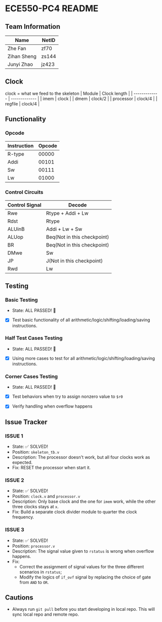 # ECE550-PC4 README

## Team Information

| Name        | NetID |
| ----------- | ----- |
| Zhe Fan     | zf70  |
| Zihan Sheng | zs144 |
| Junyi Zhao  | jz423 |


## Clock
clock = what we feed to the skeleton
| Module  | Clock length |
| ------------- | ------------- |
| imem  | clock  |
| dmem  | clock/2  |
| processor  | clock/4  |
| regfile  | clock/4  |


## Functionality

### Opcode

| Instruction  | Opcode |
| ------------- | ------------- |
| R-type  | 00000  |
| Addi  | 00101  |
| Sw  | 00111  |
| Lw  | 01000  |
### Control Circuits
| Control Signal  | Decode |
| ------------- | ------------- |
| Rwe  | Rtype + Addi + Lw  |
| Rdst  | Rtype  |
| ALUinB  | Addi + Lw + Sw  |
| ALUop  | Beq(Not in this checkpoint)  |
| BR  | Beq(Not in this checkpoint)  |
| DMwe  | Sw  |
| JP  | J(Not in this checkpoint)  |
| Rwd  | Lw  |



## Testing

### Basic Testing

- State: ALL PASSED! 🎉

- [x] Test basic functionality of all arithmetic/logic/shifting/loading/saving instructions.

### Half Test Cases Testing

- State: ALL PASSED! 🎉

- [x] Using more cases to test for all arithmetic/logic/shifting/loading/saving instructions.

### Corner Cases Testing

- State: ALL PASSED! 🎉

- [x] Test behaviors when try to assign nonzero value to `$r0`
- [x] Verify handling when overflow happens



## Issue Tracker

### ISSUE 1

- State: ✅ SOLVED!
- Position: `skeleton_tb.v`
- Description: The processor doesn't work, but all four clocks work as expected.
- Fix: RESET the processor when start it.



### ISSUE 2

- State: ✅ SOLVED!
- Position: `clock.v` and `processor.v`
- Description: Only base clock and the one for `imem` work, while the other three clocks stays at `x`.
- Fix: Build a separate clock divider module to quarter the clock frequency.



### ISSUE 3

- State: ✅ SOLVED!
- Position: `processor.v`
- Description: The signal value given to `rstatus` is wrong when overflow happens.
- Fix:
    - Correct the assignment of signal values for the three different scenarios in `rstatus`;
    - Modify the logics of `if_ovf` signal by replacing the choice of gate from `AND` to `OR`.



## Cautions

- Always run `git pull` before you start developing in local repo. This will sync local repo and remote repo.
